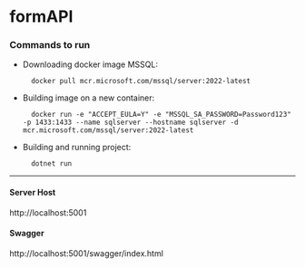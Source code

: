 # formAPI

### Commands to run

* Downloading docker image MSSQL:

        docker pull mcr.microsoft.com/mssql/server:2022-latest

* Building image on a new container:

        docker run -e "ACCEPT_EULA=Y" -e "MSSQL_SA_PASSWORD=Password123" -p 1433:1433 --name sqlserver --hostname sqlserver -d mcr.microsoft.com/mssql/server:2022-latest

* Building and running project:
        
        dotnet run

---

#### Server Host

http://localhost:5001

#### Swagger

http://localhost:5001/swagger/index.html
